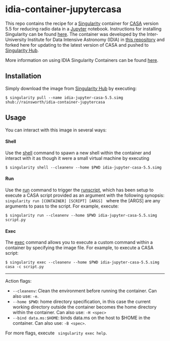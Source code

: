 # idia-container-jupytercasa

This repo contains the recipe for a [Singularity](https://www.sylabs.io/) container for [CASA](https://casa.nrao.edu/) version 5.5 for reducing radio data in a [Jupyter](https://jupyter.org/) notebook. Instructions for installing Singularity can be found [here](https://www.sylabs.io/guides/3.0/user-guide/installation.html#installation). The container was developed by the Inter-University Institute for Data Intensive Astronomy (IDIA) in [this repository](https://github.com/idia-astro/idia-container-jupytercasa) and forked here for updating to the latest version of CASA and pushed to [Singularity Hub](https://www.singularity-hub.org/).

More information on using IDIA Singularity Containers can be found [here](https://idia-pipelines.github.io/docs/containers/).

## Installation

Simply download the image from [Singularity Hub](https://www.singularity-hub.org/collections/3164) by executing:

```
$ singularity pull --name idia-jupyter-casa-5.5.simg shub://rainsworth/idia-container-jupytercasa
```


## Usage

You can interact with this image in several ways:

#### Shell

Use the [shell](https://www.sylabs.io/guides/3.0/user-guide/quick_start.html#shell) command to spawn a new shell within the container and interact with it as though it were a small virtual machine by executing

```
$ singularity shell --cleanenv --home $PWD idia-jupyter-casa-5.5.simg 
```

#### Run

Use the [run](https://www.sylabs.io/guides/3.0/user-guide/quick_start.html#running-a-container) command to trigger the [runscript](https://www.sylabs.io/guides/3.0/user-guide/definition_files.html#runscript), which has been setup to execute a CASA script provided as an argument with the following synopsis: ```singularity run [CONTAINER] [SCRIPT] [ARGS] ``` where the [ARGS] are any arguments to pass to the script. For example, execute:

```
$ singularity run --cleanenv --home $PWD idia-jupyter-casa-5.5.simg script.py
```

#### Exec

The [exec](https://www.sylabs.io/guides/3.0/user-guide/quick_start.html#executing-commands) command allows you to execute a custom command within a container by specifying the image file. For example, to execute a CASA script:

```
$ singularity exec --cleanenv --home $PWD idia-jupyter-casa-5.5.simg casa -c script.py 
```

---

Action flags:

- ```--cleanenv```: Clean the environment before running the container. Can also use: ```-e```.
- ```--home $PWD```: home directory specification, in this case the current working directory outside the container becomes the home directory within the container. Can also use: ```-H <spec>```
- ```--bind data.ms:$HOME```: binds data.ms on the host to $HOME in the container. Can also use: ```-B <spec>```.

For more flags, execute ``` singularity exec help```.
